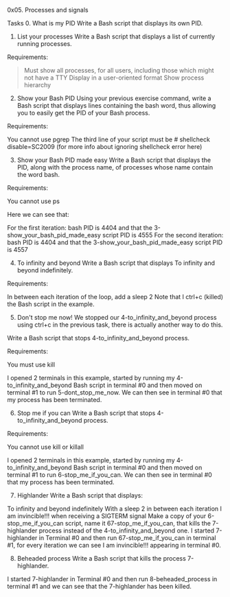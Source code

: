 0x05. Processes and signals

Tasks
0. What is my PID
Write a Bash script that displays its own PID.

1. List your processes
Write a Bash script that displays a list of currently running processes.

Requirements:

 > Must show all processes, for all users, including those which might not have a TTY
 > Display in a user-oriented format
 > Show process hierarchy

2. Show your Bash PID
Using your previous exercise command, write a Bash script that displays lines containing the bash word, thus allowing you to easily get the PID of your Bash process.

Requirements:

You cannot use pgrep
The third line of your script must be # shellcheck disable=SC2009 (for more info about ignoring shellcheck error here)

3. Show your Bash PID made easy
Write a Bash script that displays the PID, along with the process name, of processes whose name contain the word bash.

Requirements:

You cannot use ps

Here we can see that:

For the first iteration: bash PID is 4404 and that the 3-show_your_bash_pid_made_easy script PID is 4555
For the second iteration: bash PID is 4404 and that the 3-show_your_bash_pid_made_easy script PID is 4557

4. To infinity and beyond
Write a Bash script that displays To infinity and beyond indefinitely.

Requirements:

In between each iteration of the loop, add a sleep 2
Note that I ctrl+c (killed) the Bash script in the example.

5. Don't stop me now!
We stopped our 4-to_infinity_and_beyond process using ctrl+c in the previous task, there is actually another way to do this.

Write a Bash script that stops 4-to_infinity_and_beyond process.

Requirements:

You must use kill

I opened 2 terminals in this example, started by running my 4-to_infinity_and_beyond Bash script in terminal #0 and then moved on terminal #1 to run 5-dont_stop_me_now. We can then see in terminal #0 that my process has been terminated.

6. Stop me if you can
Write a Bash script that stops 4-to_infinity_and_beyond process.

Requirements:

You cannot use kill or killall

I opened 2 terminals in this example, started by running my 4-to_infinity_and_beyond Bash script in terminal #0 and then moved on terminal #1 to run 6-stop_me_if_you_can. We can then see in terminal #0 that my process has been terminated.

7. Highlander
Write a Bash script that displays:

To infinity and beyond indefinitely
With a sleep 2 in between each iteration
I am invincible!!! when receiving a SIGTERM signal
Make a copy of your 6-stop_me_if_you_can script, name it 67-stop_me_if_you_can, that kills the 7-highlander process instead of the 4-to_infinity_and_beyond one.
I started 7-highlander in Terminal #0 and then run 67-stop_me_if_you_can in terminal #1, for every iteration we can see I am invincible!!! appearing in terminal #0.

8. Beheaded process
Write a Bash script that kills the process 7-highlander.

I started 7-highlander in Terminal #0 and then run 8-beheaded_process in terminal #1 and we can see that the 7-highlander has been killed.


